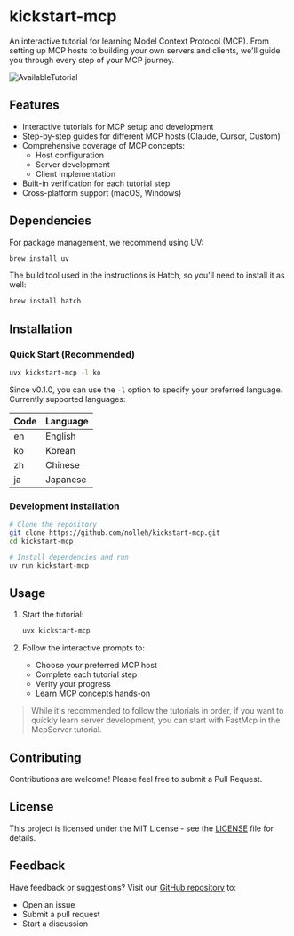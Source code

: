 # kickstart-mcp

An interactive tutorial for learning Model Context Protocol (MCP). From setting up MCP hosts to building your own servers and clients, we'll guide you through every step of your MCP journey.

![AvailableTutorial](./docs/images/available_tutorial.png)

## Features

- Interactive tutorials for MCP setup and development
- Step-by-step guides for different MCP hosts (Claude, Cursor, Custom)
- Comprehensive coverage of MCP concepts:
  - Host configuration
  - Server development
  - Client implementation
- Built-in verification for each tutorial step
- Cross-platform support (macOS, Windows)

## Dependencies

For package management, we recommend using UV:

```bash
brew install uv
```

The build tool used in the instructions is Hatch, so you'll need to install it as well:

```bash
brew install hatch
```

## Installation

### Quick Start (Recommended)

```bash
uvx kickstart-mcp -l ko
```

Since v0.1.0, you can use the `-l` option to specify your preferred language.
Currently supported languages:

| Code | Language |
| ---- | -------- |
| en   | English  |
| ko   | Korean   |
| zh   | Chinese  |
| ja   | Japanese |

### Development Installation

```bash
# Clone the repository
git clone https://github.com/nolleh/kickstart-mcp.git
cd kickstart-mcp

# Install dependencies and run
uv run kickstart-mcp
```

## Usage

1. Start the tutorial:

   ```bash
   uvx kickstart-mcp
   ```

2. Follow the interactive prompts to:
   - Choose your preferred MCP host
   - Complete each tutorial step
   - Verify your progress
   - Learn MCP concepts hands-on

> While it's recommended to follow the tutorials in order, if you want to quickly learn server development,
> you can start with FastMcp in the McpServer tutorial.

## Contributing

Contributions are welcome! Please feel free to submit a Pull Request.

## License

This project is licensed under the MIT License - see the [LICENSE](LICENSE) file for details.

## Feedback

Have feedback or suggestions? Visit our [GitHub repository](https://github.com/nolleh/kickstart-mcp) to:

- Open an issue
- Submit a pull request
- Start a discussion
